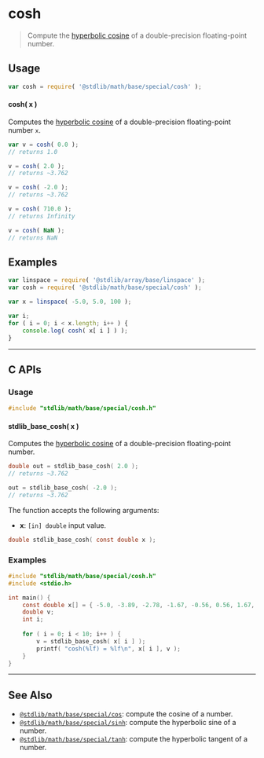 <!--

@license Apache-2.0

Copyright (c) 2022 The Stdlib Authors.

Licensed under the Apache License, Version 2.0 (the "License");
you may not use this file except in compliance with the License.
You may obtain a copy of the License at

   http://www.apache.org/licenses/LICENSE-2.0

Unless required by applicable law or agreed to in writing, software
distributed under the License is distributed on an "AS IS" BASIS,
WITHOUT WARRANTIES OR CONDITIONS OF ANY KIND, either express or implied.
See the License for the specific language governing permissions and
limitations under the License.

-->

# cosh

> Compute the [hyperbolic cosine][hyperbolic-cosine] of a double-precision floating-point number.

<section class="usage">

## Usage

```javascript
var cosh = require( '@stdlib/math/base/special/cosh' );
```

#### cosh( x )

Computes the [hyperbolic cosine][hyperbolic-cosine] of a double-precision floating-point number `x`.

```javascript
var v = cosh( 0.0 );
// returns 1.0

v = cosh( 2.0 );
// returns ~3.762

v = cosh( -2.0 );
// returns ~3.762

v = cosh( 710.0 );
// returns Infinity

v = cosh( NaN );
// returns NaN
```

</section>

<!-- /.usage -->

<section class="examples">

## Examples

<!-- eslint no-undef: "error" -->

```javascript
var linspace = require( '@stdlib/array/base/linspace' );
var cosh = require( '@stdlib/math/base/special/cosh' );

var x = linspace( -5.0, 5.0, 100 );

var i;
for ( i = 0; i < x.length; i++ ) {
    console.log( cosh( x[ i ] ) );
}
```

</section>

<!-- /.examples -->

<!-- C interface documentation. -->

* * *

<section class="c">

## C APIs

<!-- Section to include introductory text. Make sure to keep an empty line after the intro `section` element and another before the `/section` close. -->

<section class="intro">

</section>

<!-- /.intro -->

<!-- C usage documentation. -->

<section class="usage">

### Usage

```c
#include "stdlib/math/base/special/cosh.h"
```

#### stdlib_base_cosh( x )

Computes the [hyperbolic cosine][hyperbolic-cosine] of a double-precision floating-point number.

```c
double out = stdlib_base_cosh( 2.0 );
// returns ~3.762

out = stdlib_base_cosh( -2.0 );
// returns ~3.762
```

The function accepts the following arguments:

-   **x**: `[in] double` input value.

```c
double stdlib_base_cosh( const double x );
```

</section>

<!-- /.usage -->

<!-- C API usage notes. Make sure to keep an empty line after the `section` element and another before the `/section` close. -->

<section class="notes">

</section>

<!-- /.notes -->

<!-- C API usage examples. -->

<section class="examples">

### Examples

```c
#include "stdlib/math/base/special/cosh.h"
#include <stdio.h>

int main() {
    const double x[] = { -5.0, -3.89, -2.78, -1.67, -0.56, 0.56, 1.67, 2.78, 3.89, 5.0 };
    double v;
    int i;
    
    for ( i = 0; i < 10; i++ ) {
        v = stdlib_base_cosh( x[ i ] );
        printf( "cosh(%lf) = %lf\n", x[ i ], v );
    }
}
```

</section>

<!-- /.examples -->

</section>

<!-- /.c -->

<!-- Section for related `stdlib` packages. Do not manually edit this section, as it is automatically populated. -->

<section class="related">

* * *

## See Also

-   <span class="package-name">[`@stdlib/math/base/special/cos`][@stdlib/math/base/special/cos]</span><span class="delimiter">: </span><span class="description">compute the cosine of a number.</span>
-   <span class="package-name">[`@stdlib/math/base/special/sinh`][@stdlib/math/base/special/sinh]</span><span class="delimiter">: </span><span class="description">compute the hyperbolic sine of a number.</span>
-   <span class="package-name">[`@stdlib/math/base/special/tanh`][@stdlib/math/base/special/tanh]</span><span class="delimiter">: </span><span class="description">compute the hyperbolic tangent of a number.</span>

</section>

<!-- /.related -->

<!-- Section for all links. Make sure to keep an empty line after the `section` element and another before the `/section` close. -->

<section class="links">

[hyperbolic-cosine]: http://mathworld.wolfram.com/HyperbolicCosine.html

<!-- <related-links> -->

[@stdlib/math/base/special/cos]: https://github.com/stdlib-js/math/tree/main/base/special/cos

[@stdlib/math/base/special/sinh]: https://github.com/stdlib-js/math/tree/main/base/special/sinh

[@stdlib/math/base/special/tanh]: https://github.com/stdlib-js/math/tree/main/base/special/tanh

<!-- </related-links> -->

</section>

<!-- /.links -->
